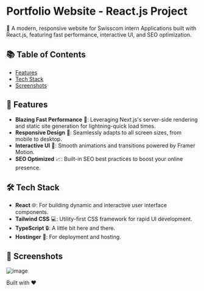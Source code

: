 #  Portfolio Website - React.js Project 

🚀 A modern, responsive website for Swisscom intern Applications built with React.js, featuring fast performance, interactive UI, and SEO optimization.

## 📚 Table of Contents
- [Features](#features)
- [Tech Stack](#tech-stack)
- [Screenshots](#screenshots)

## 🌈 Features
- **Blazing Fast Performance** 🚀: Leveraging Next.js's server-side rendering and static site generation for lightning-quick load times.
- **Responsive Design** 📱: Seamlessly adapts to all screen sizes, from mobile to desktop.
- **Interactive UI** 🎨: Smooth animations and transitions powered by Framer Motion.
- **SEO Optimized** 📈: Built-in SEO best practices to boost your online presence.

## 🛠️ Tech Stack
- **React** 🌐: For building dynamic and interactive user interface components.
- **Tailwind CSS** 💻: Utility-first CSS framework for rapid UI development.
- **TypeScript** 🔒: A little bit here and there.
- **Hostinger** 🚀: For deployment and hosting.


## 📸 Screenshots
![image](https://github.com/user-attachments/assets/6fdf1d2c-6777-4e73-8bbf-041c6e019262)


Built with ❤️
